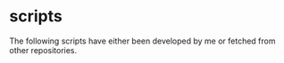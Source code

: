 # scripts

The following scripts have either been developed by me or fetched from other
repositories.

